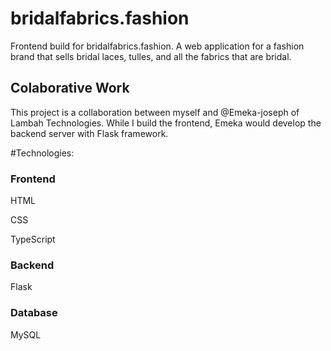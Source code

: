 # bridalfabrics.fashion
Frontend build for bridalfabrics.fashion. A web application for a fashion brand that sells bridal laces, tulles, and all the fabrics that are bridal.

## Colaborative Work
This project is a collaboration between myself and @Emeka-joseph of Lambah Technologies. While I build the frontend, Emeka would develop the backend server with Flask framework.

#Technologies:
### Frontend
HTML

CSS

TypeScript


### Backend
Flask

### Database
MySQL
